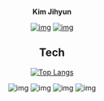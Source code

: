 <div align=center>
  
**Kim Jihyun** 
  
  [![img](https://img.shields.io/badge/Blog-181717?style=flat-round&logo=Github&logoColor=white)](https://velog.io/@zo_meong)
  [![img](https://img.shields.io/badge/Gmail-D14836?style=flat-round&logo=gmail&logoColor=white)](legojhk@gmail.com) 
  
  ## Tech

  [![Top Langs](https://github-readme-stats.vercel.app/api/top-langs/?username=zomeong)](https://github.com/anuraghazra/github-readme-stats)

  ![img](https://camo.githubusercontent.com/23662c17d4270ebfd736065d4f21698f8cab90bd4f288a0b479bf6f4d009c3fd/68747470733a2f2f696d672e736869656c64732e696f2f62616467652f2d432b2b2d696e666f726d6174696f6e616c3f6c6f676f3d43253242253242)
  ![img](https://camo.githubusercontent.com/1ec2aec974985eb39caa286952b54a8f8401948dba21ab975ec62b9411dddeca/68747470733a2f2f696d672e736869656c64732e696f2f62616467652f2d4a6176612d6f72616e67653f6c6f676f3d4a617661)
  ![img](https://camo.githubusercontent.com/2d9268e85f3ec3cc97f5288b7deec43c3913ad60a366b765dd62cd3d4abb0c5d/68747470733a2f2f696d672e736869656c64732e696f2f62616467652f2d537072696e672d677265656e3f6c6f676f3d737072696e67)
  ![img](https://camo.githubusercontent.com/30fc974436f94a5ceb4caef93e7ac754b626a0b68d4ec8842fb0aa8d5599443d/68747470733a2f2f696d672e736869656c64732e696f2f62616467652f2d537072696e6720426f6f742d677265656e3f6c6f676f3d737072696e67626f6f74)
</div>
